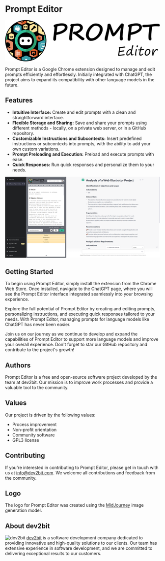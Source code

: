 # Prompt Editor

![Prompt Editor](https://raw.githubusercontent.com/dev2bit/prompt-editor/master/assets/img/logo.png)

Prompt Editor is a Google Chrome extension designed to manage and edit prompts efficiently and effortlessly. Initially integrated with ChatGPT, the project aims to expand its compatibility with other language models in the future.

## Features
* **Intuitive Interface:** Create and edit prompts with a clean and straightforward interface.
* **Flexible Storage and Sharing:** Save and share your prompts using different methods - locally, on a private web server, or in a GitHub repository.
* **Customizable Instructions and Subcontexts:** Insert predefined instructions or subcontexts into prompts, with the ability to add your own custom variations.
* **Prompt Preloading and Execution:** Preload and execute prompts with ease.
* **Quick Responses:** Run quick responses and personalize them to your needs.

![Prompt Editor Capture](https://raw.githubusercontent.com/dev2bit/prompt-editor/master/assets/img/capture.png)

## Getting Started
To begin using Prompt Editor, simply install the extension from the Chrome Web Store. Once installed, navigate to the ChatGPT page, where you will see the Prompt Editor interface integrated seamlessly into your browsing experience.

Explore the full potential of Prompt Editor by creating and editing prompts, personalizing instructions, and executing quick responses tailored to your needs. With Prompt Editor, managing prompts for language models like ChatGPT has never been easier.

Join us on our journey as we continue to develop and expand the capabilities of Prompt Editor to support more language models and improve your overall experience. Don't forget to star our GitHub repository and contribute to the project's growth!

## Authors

Prompt Editor is a free and open-source software project developed by the team at dev2bit. Our mission is to improve work processes and provide a valuable tool to the community.

## Values
Our project is driven by the following values:

* Process improvement
* Non-profit orientation
* Community software
* GPL3 license

## Contributing
If you're interested in contributing to Prompt Editor, please get in touch with us at info@dev2bit.com. We welcome all contributions and feedback from the community.

## Logo
The logo for Prompt Editor was created using the [MidJourney](https://www.midjourney.com/) image generation model.

## About dev2bit
![dev2bit](https://dev2bit.com/wp-content/themes/lovecraft_child/assets/icons/dev2bit_monitor2.svg) 
[dev2bit](https://dev2bit.com) is a software development company dedicated to providing innovative and high-quality solutions to our clients. Our team has extensive experience in software development, and we are committed to delivering exceptional results to our customers.

